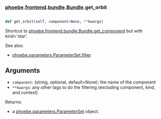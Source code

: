 ### [phoebe](phoebe.md).[frontend](phoebe.frontend.md).[bundle](phoebe.frontend.bundle.md).[Bundle](phoebe.frontend.bundle.Bundle.md).get_orbit

```py

def get_orbit(self, component=None, **kwargs)

```



Shortcut to [phoebe.frontend.bundle.Bundle.get_component](phoebe.frontend.bundle.Bundle.get_component.md) but with kind='star'.

See also:
* [phoebe.parameters.ParameterSet.filter](phoebe.parameters.ParameterSet.filter.md)

Arguments
----------
* `component`: (string, optional, default=None): the name of the component
* `**kwargs`: any other tags to do the filtering (excluding component, kind, and context)

Returns:
* a [phoebe.parameters.ParameterSet](phoebe.parameters.ParameterSet.md) object.

